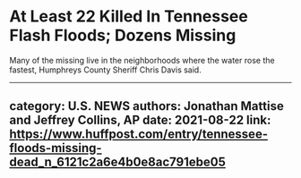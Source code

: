# At Least 22 Killed In Tennessee Flash Floods; Dozens Missing

Many of the missing live in the neighborhoods where the water rose the fastest, Humphreys County Sheriff Chris Davis said.

---
category: U.S. NEWS
authors: Jonathan Mattise and Jeffrey Collins, AP
date: 2021-08-22
link: https://www.huffpost.com/entry/tennessee-floods-missing-dead_n_6121c2a6e4b0e8ac791ebe05
---
